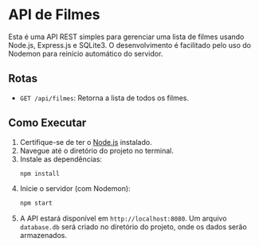 # API de Filmes

Esta é uma API REST simples para gerenciar uma lista de filmes usando Node.js, Express.js e SQLite3. O desenvolvimento é facilitado pelo uso do Nodemon para reinício automático do servidor.

## Rotas

- `GET /api/filmes`: Retorna a lista de todos os filmes.

## Como Executar

1.  Certifique-se de ter o [Node.js](https://nodejs.org/) instalado.
2.  Navegue até o diretório do projeto no terminal.
3.  Instale as dependências:
    ```bash
    npm install
    ```
4.  Inicie o servidor (com Nodemon):
    ```bash
    npm start
    ```
5.  A API estará disponível em `http://localhost:8080`. Um arquivo `database.db` será criado no diretório do projeto, onde os dados serão armazenados.